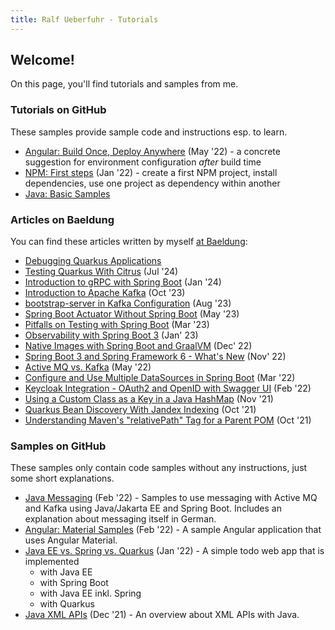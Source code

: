 ```yaml
---
title: Ralf Ueberfuhr - Tutorials
---
```

## Welcome!

On this page, you'll find tutorials and samples from me.

### Tutorials on GitHub
These samples provide sample code and instructions esp. to learn.

- [Angular: Build Once, Deploy Anywhere](https://github.com/ueberfuhr-tutorials/ng-buildonce-deployanywhere) (May '22) - a concrete suggestion for environment configuration _after_ build time 
- [NPM: First steps](https://github.com/ueberfuhr-tutorials/npm-first-steps) (Jan '22) - create a first NPM project, install dependencies, use one project as dependency within another
- [Java: Basic Samples](https://github.com/ueberfuhr-tutorials/java-basics)

### Articles on Baeldung
You can find these articles written by myself [at Baeldung](https://www.baeldung.com/author/ralfueberfuhr):

- [Debugging Quarkus Applications](https://www.baeldung.com/quarkus-debug-apps)
- [Testing Quarkus With Citrus](https://www.baeldung.com/quarkus-citrus-test) (Jul '24)
- [Introduction to gRPC with Spring Boot](https://www.baeldung.com/spring-boot-grpc) (Jan '24)
- [Introduction to Apache Kafka](https://www.baeldung.com/apache-kafka) (Oct '23)
- [bootstrap-server in Kafka Configuration](https://www.baeldung.com/java-kafka-bootstrap-server) (Aug '23)
- [Spring Boot Actuator Without Spring Boot](https://www.baeldung.com/spring-boot-actuator-without-spring-boot) (May '23)
- [Pitfalls on Testing with Spring Boot](https://www.baeldung.com/spring-boot-testing-pitfalls) (Mar '23)
- [Observability with Spring Boot 3](https://www.baeldung.com/spring-boot-3-observability) (Jan' 23)
- [Native Images with Spring Boot and GraalVM](https://www.baeldung.com/spring-native-intro) (Dec' 22)
- [Spring Boot 3 and Spring Framework 6 - What's New](https://www.baeldung.com/spring-boot-3-spring-6-new) (Nov' 22)
- [Active MQ vs. Kafka](https://www.baeldung.com/apache-activemq-vs-kafka) (May '22)
- [Configure and Use Multiple DataSources in Spring Boot](https://www.baeldung.com/spring-boot-configure-multiple-datasources) (Mar '22)
- [Keycloak Integration - OAuth2 and OpenID with Swagger UI](https://www.baeldung.com/keycloak-oauth2-openid-swagger) (Feb '22)
- [Using a Custom Class as a Key in a Java HashMap](https://www.baeldung.com/java-custom-class-map-key) (Nov '21)
- [Quarkus Bean Discovery With Jandex Indexing](https://www.baeldung.com/quarkus-bean-discovery-index) (Oct '21)
- [Understanding Maven's "relativePath" Tag for a Parent POM](https://www.baeldung.com/maven-relativepath) (Oct '21)

### Samples on GitHub
These samples only contain code samples without any instructions, just some short explanations.

- [Java Messaging](https://github.com/ueberfuhr-trainings/messaging-samples) (Feb '22) - Samples to use messaging with Active MQ and Kafka using Java/Jakarta EE and Spring Boot. Includes an explanation about messaging itself in German.
- [Angular: Material Samples](https://github.com/ueberfuhr-trainings/ng-material-samples) (Feb '22) - A sample Angular application that uses Angular Material.
- [Java EE vs. Spring vs. Quarkus](https://github.com/ueberfuhr-trainings/javaee-vs-spring) (Jan '22) - A simple todo web app that is implemented
  - with Java EE
  - with Spring Boot
  - with Java EE inkl. Spring
  - with Quarkus
- [Java XML APIs](https://github.com/ueberfuhr-trainings/java-xml-apis) (Dec '21) - An overview about XML APIs with Java. 

